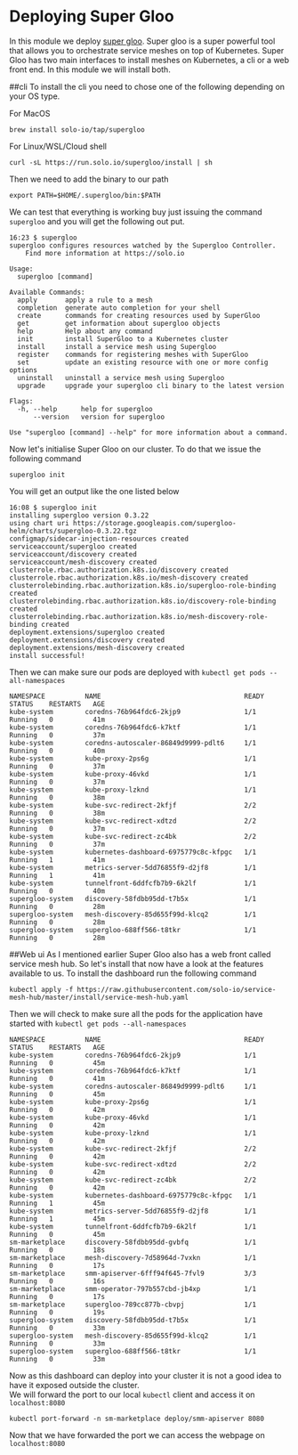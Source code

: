 # Deploying Super Gloo

In this module we deploy [super gloo](https://supergloo.solo.io/). Super gloo is a super powerful tool that allows you to orchestrate service meshes on top of Kubernetes. Super Gloo has two main interfaces to install meshes on Kubernetes, a cli or a web front end. In this module we will install both.

##cli
To install the cli you need to chose one of the following depending on your OS type.

For MacOS
```
brew install solo-io/tap/supergloo
```

For Linux/WSL/Cloud shell
```
curl -sL https://run.solo.io/supergloo/install | sh
```

Then we need to add the binary to our path
```
export PATH=$HOME/.supergloo/bin:$PATH
```

We can test that everything is working buy just issuing the command `supergloo` and you will get the following out put.

```
16:23 $ supergloo
supergloo configures resources watched by the Supergloo Controller.
	Find more information at https://solo.io

Usage:
  supergloo [command]

Available Commands:
  apply       apply a rule to a mesh
  completion  generate auto completion for your shell
  create      commands for creating resources used by SuperGloo
  get         get information about supergloo objects
  help        Help about any command
  init        install SuperGloo to a Kubernetes cluster
  install     install a service mesh using Supergloo
  register    commands for registering meshes with SuperGloo
  set         update an existing resource with one or more config options
  uninstall   uninstall a service mesh using Supergloo
  upgrade     upgrade your supergloo cli binary to the latest version

Flags:
  -h, --help      help for supergloo
      --version   version for supergloo

Use "supergloo [command] --help" for more information about a command.
```

Now let's initialise Super Gloo on our cluster. To do that we issue the following command
```
supergloo init
```

You will get an output like the one listed below
```
16:08 $ supergloo init
installing supergloo version 0.3.22
using chart uri https://storage.googleapis.com/supergloo-helm/charts/supergloo-0.3.22.tgz
configmap/sidecar-injection-resources created
serviceaccount/supergloo created
serviceaccount/discovery created
serviceaccount/mesh-discovery created
clusterrole.rbac.authorization.k8s.io/discovery created
clusterrole.rbac.authorization.k8s.io/mesh-discovery created
clusterrolebinding.rbac.authorization.k8s.io/supergloo-role-binding created
clusterrolebinding.rbac.authorization.k8s.io/discovery-role-binding created
clusterrolebinding.rbac.authorization.k8s.io/mesh-discovery-role-binding created
deployment.extensions/supergloo created
deployment.extensions/discovery created
deployment.extensions/mesh-discovery created
install successful!
```
Then we can make sure our pods are deployed with `kubectl get pods --all-namespaces`

```
NAMESPACE          NAME                                    READY   STATUS    RESTARTS   AGE
kube-system        coredns-76b964fdc6-2kjp9                1/1     Running   0          41m
kube-system        coredns-76b964fdc6-k7ktf                1/1     Running   0          37m
kube-system        coredns-autoscaler-86849d9999-pdlt6     1/1     Running   0          40m
kube-system        kube-proxy-2ps6g                        1/1     Running   0          37m
kube-system        kube-proxy-46vkd                        1/1     Running   0          37m
kube-system        kube-proxy-lzknd                        1/1     Running   0          38m
kube-system        kube-svc-redirect-2kfjf                 2/2     Running   0          38m
kube-system        kube-svc-redirect-xdtzd                 2/2     Running   0          37m
kube-system        kube-svc-redirect-zc4bk                 2/2     Running   0          37m
kube-system        kubernetes-dashboard-6975779c8c-kfpgc   1/1     Running   1          41m
kube-system        metrics-server-5dd76855f9-d2jf8         1/1     Running   1          41m
kube-system        tunnelfront-6ddfcfb7b9-6k2lf            1/1     Running   0          40m
supergloo-system   discovery-58fdbb95dd-t7b5x              1/1     Running   0          28m
supergloo-system   mesh-discovery-85d655f99d-klcq2         1/1     Running   0          28m
supergloo-system   supergloo-688ff566-t8tkr                1/1     Running   0          28m
```



##Web ui
As I mentioned earlier Super Gloo also has a web front called service mesh hub. So let's install that now have a look at the features available to us. To install the dashboard run the following command
```
kubectl apply -f https://raw.githubusercontent.com/solo-io/service-mesh-hub/master/install/service-mesh-hub.yaml
```

Then we will check to make sure all the pods for the application have started with `kubectl get pods --all-namespaces`

```
NAMESPACE          NAME                                    READY   STATUS    RESTARTS   AGE
kube-system        coredns-76b964fdc6-2kjp9                1/1     Running   0          45m
kube-system        coredns-76b964fdc6-k7ktf                1/1     Running   0          41m
kube-system        coredns-autoscaler-86849d9999-pdlt6     1/1     Running   0          45m
kube-system        kube-proxy-2ps6g                        1/1     Running   0          42m
kube-system        kube-proxy-46vkd                        1/1     Running   0          42m
kube-system        kube-proxy-lzknd                        1/1     Running   0          42m
kube-system        kube-svc-redirect-2kfjf                 2/2     Running   0          42m
kube-system        kube-svc-redirect-xdtzd                 2/2     Running   0          42m
kube-system        kube-svc-redirect-zc4bk                 2/2     Running   0          42m
kube-system        kubernetes-dashboard-6975779c8c-kfpgc   1/1     Running   1          45m
kube-system        metrics-server-5dd76855f9-d2jf8         1/1     Running   1          45m
kube-system        tunnelfront-6ddfcfb7b9-6k2lf            1/1     Running   0          45m
sm-marketplace     discovery-58fdbb95dd-gvbfq              1/1     Running   0          18s
sm-marketplace     mesh-discovery-7d58964d-7vxkn           1/1     Running   0          17s
sm-marketplace     smm-apiserver-6fff94f645-7fvl9          3/3     Running   0          16s
sm-marketplace     smm-operator-797b557cbd-jb4xp           1/1     Running   0          17s
sm-marketplace     supergloo-789cc877b-cbvpj               1/1     Running   0          19s
supergloo-system   discovery-58fdbb95dd-t7b5x              1/1     Running   0          33m
supergloo-system   mesh-discovery-85d655f99d-klcq2         1/1     Running   0          33m
supergloo-system   supergloo-688ff566-t8tkr                1/1     Running   0          33m
```


Now as this dashboard can deploy into your cluster it is not a good idea to have it exposed outside the cluster.  
We will forward the port to our local `kubectl` client and access it on `localhost:8080`
```
kubectl port-forward -n sm-marketplace deploy/smm-apiserver 8080
```

Now that we have forwarded the port we can access the webpage on `localhost:8080`